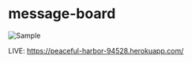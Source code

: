 # message-board
![Sample](https://user-images.githubusercontent.com/88019050/192113137-a1b94f1a-1473-4e22-804c-2f91013ee960.png)


LIVE: https://peaceful-harbor-94528.herokuapp.com/
